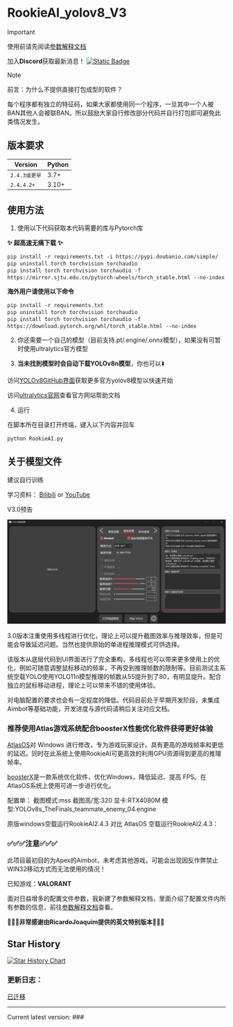# RookieAI_yolov8_V3

> [!IMPORTANT]
> 使用前请先阅读[参数解释文档](Parameter_explanation.md)

加入**Discord**获取最新消息！
[![Static Badge](https://img.shields.io/badge/Discord-Join_Discord-36C9BB?logo=discord&logoSize=auto&label=%20)
](https://discord.gg/vtgbfy2afb)

> [!NOTE]
> 前言：为什么不提供直接打包成型的软件？
>
> 每个程序都有独立的特征码，如果大家都使用同一个程序，一旦其中一个人被BAN其他人会被联BAN。所以鼓励大家自行修改部分代码并自行打包即可避免此类情况发生。

## 版本要求

| Version | Python |
|---------|--------|
| `2.4.3或更早`   | 3.7+   |
| `2.4.4.2+`   | 3.10+   |

## 使用方法

1. 使用以下代码获取本代码需要的库与Pytorch库

**✨ 超高速无痛下载 ✨**
   
```shell
pip install -r requirements.txt -i https://pypi.doubanio.com/simple/
pip uninstall torch torchvision torchaudio
pip install torch torchvision torchaudio -f https://mirror.sjtu.edu.cn/pytorch-wheels/torch_stable.html --no-index
```

**海外用户请使用以下命令**

```shell
pip install -r requirements.txt
pip uninstall torch torchvision torchaudio
pip install torch torchvision torchaudio -f https://download.pytorch.org/whl/torch_stable.html --no-index
```

2. 你还需要一个自己的模型（目前支持.pt/.engine/.onnx模型），如果没有可暂时使用ultralytics官方模型

3. **当未找到模型时会自动下载YOLOv8n模型**，你也可以⬇️

访问[YOLOv8GitHub界面](https://docs.ultralytics.com/)获取更多官方yolov8模型以快速开始

访问[ultralytics官网](https://docs.ultralytics.com/)查看官方网站帮助文档

4. 运行

在脚本所在目录打开终端，键入以下内容并回车
```shell
python RookieAI.py
```

## 关于模型文件

建议自行训练

学习资料：
[Bilibili](https://search.bilibili.com/all?keyword=%E5%A6%82%E4%BD%95%E8%AE%AD%E7%BB%83%E6%A8%A1%E5%9E%8B&from_source=webtop_search&spm_id_from=333.1007&search_source=5) or [YouTube](https://www.youtube.com/results?search_query=how+to+train+yolov8+model)


V3.0预告

![V3.0](images/V3.png)

3.0版本注重使用多线程进行优化，理论上可以提升截图效率与推理效率，但是可能会导致延迟问题。当然也提供原始的单进程推理模式可供选择。

该版本从底层代码到UI界面进行了完全重构，多线程也可以带来更多使用上的优化，例如可随意调整鼠标移动的频率，不再受到推理帧数的限制等。目前测试主系统空载YOLO使用YOLO11n模型推理的帧数从55提升到了80，有明显提升。配合独立的鼠标移动进程，理论上可以带来不错的使用体验。

对电脑配置的要求也会有一定程度的降低。代码目前处于早期开发阶段，未集成Aimbot等基础功能，开发进度与源代码请稍后关注对应文档。

### 推荐使用Atlas游戏系统配合boosterX性能优化软件获得更好体验

[AtlasOS](https://atlasos.net/)对 Windows 进行修改，专为游戏玩家设计。具有更高的游戏帧率和更低的延迟。同时在此系统上使用RookieAI可更高效的利用GPU资源得到更高的推理帧率。

[boosterX](https://boosterx.org/en/)是一款系统优化软件，优化Windows，降低延迟、提高 FPS。在AtlasOS系统上使用可进一步进行优化。

配置单：
截图模式:mss  截图高/宽:320  显卡:RTX4080M  模型:YOLOv8s_TheFinals_teammate_enemy_04.engine

原版windows空载运行RookieAI2.4.3 对比 AtlasOS 空载运行RookieAI2.4.3：

### ✅✅✅注意✅✅✅

此项目最初目的为Apex的Aimbot，未考虑其他游戏，可能会出现因反作弊禁止WIN32移动方式而无法使用的情况！

已知游戏：**VALORANT**

面对日益增多的配置文件参数，我新建了参数解释文档，里面介绍了配置文件内所有参数的信息，前往[参数解释文档](Parameter_explanation.md)查看。

**🎉🎉🎉非常感谢由RicardoJoaquim提供的英文特别版本🎉🎉🎉**

## Star History

[![Star History Chart](https://api.star-history.com/svg?repos=Passer1072/RookieAI_yolov8)](https://star-history.com/#Passer1072/RookieAI_yolov8)

### 更新日志：

[已迁移](CHANGELOG.md)

___

Current latest version: ###
